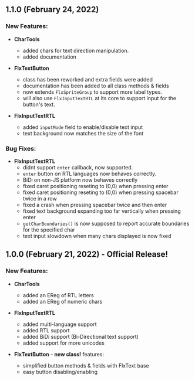1.1.0 (February 24, 2022)
--- 
### New Features:

- **CharTools** 
    - added chars for text direction manipulation.
    - added documentation

- **FlxTextButton** 
    - class has been reworked and extra fields were added
    - documentation has been added to all class methods & fields
    - now extends `FlxSpriteGroup` to support more label types.
    - will also use `FlxInputTextRTL` at its core to support input for the button's text.

- **FlxInputTextRTL**
    - added `inputMode` field to enable/disable text input
    - text background now matches the size of the font

### Bug Fixes:

- **FlxInputTextRTL**
    - didnt support `enter` callback, now supported.
    - `enter` button on RTL languages now behaves correctly.
    - BiDi on non-JS platform now behaves correctly
    - fixed caret positioning reseting to (0,0) when pressing enter
    - fixed caret positioning reseting to (0,0) when pressing spacebar twice in a row
    - fixed a crash when pressing spacebar twice and then enter
    - fixed text background expanding too far vertically when pressing enter
    - `getCharBoundaries()` is now supposed to report accurate boundaries for the specified char
    - text input slowdown when many chars displayed is now fixed


1.0.0 (February 21, 2022) - **Official Release!**
---
### New Features:

- **CharTools**
    - added an EReg of RTL letters
    - added an EReg of numeric chars

- **FlxInputTextRTL**
    - added multi-language support
    - added RTL support
    - added BiDi support (Bi-Directional text support)
    - added support for more unicodes

- **FlxTextButton** - **new class!** features:
    - simplified button methods & fields with FlxText base
    - easy button disabling/enabling


